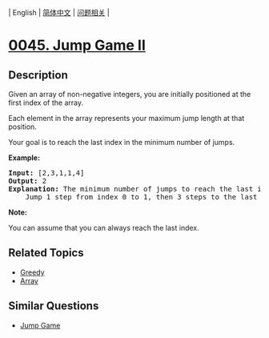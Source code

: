 
| English | [简体中文](README.md) | [问题相关](QUESTION.md) |
# [0045. Jump Game II](https://leetcode-cn.com/problems/jump-game-ii/)
## Description
<p>Given an array of non-negative integers, you are initially positioned at the first index of the array.</p>

<p>Each element in the array represents your maximum jump length at that position.</p>

<p>Your goal is to reach the last index in the minimum number of jumps.</p>

<p><strong>Example:</strong></p>

<pre>
<strong>Input:</strong> [2,3,1,1,4]
<strong>Output:</strong> 2
<strong>Explanation:</strong> The minimum number of jumps to reach the last index is 2.
    Jump 1 step from index 0 to 1, then 3 steps to the last index.</pre>

<p><strong>Note:</strong></p>

<p>You can assume that you can always reach the last index.</p>

## Related Topics
- [Greedy](https://leetcode-cn.com/tag/greedy)
- [Array](https://leetcode-cn.com/tag/array)
## Similar Questions
- [Jump Game](../0055/README_EN.md)
